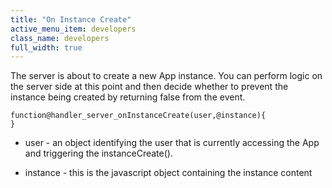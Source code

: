 ```yaml
---
title: "On Instance Create"
active_menu_item: developers
class_name: developers
full_width: true
---
```



The server is about to create a new App instance. You can perform logic on the server side at this point and then decide whether to prevent the instance being created by returning false from the event.

    function@handler_server_onInstanceCreate(user,@instance){
    }
   

 - user - an object identifying the user that is currently accessing the App and triggering the instanceCreate().

 - instance - this is the javascript object containing the instance content

